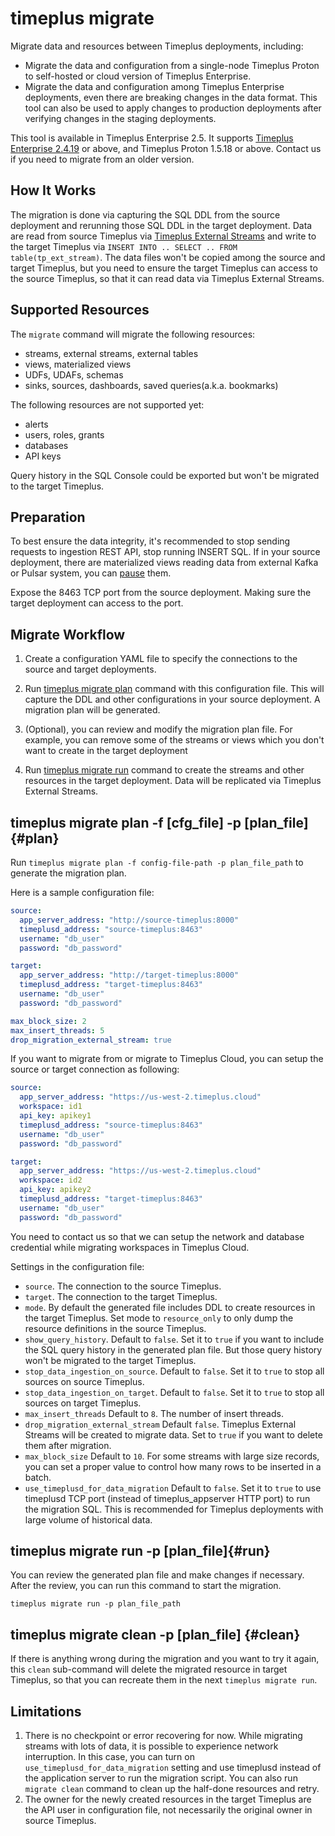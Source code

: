 # timeplus migrate

Migrate data and resources between Timeplus deployments, including:
* Migrate the data and configuration from a single-node Timeplus Proton to self-hosted or cloud version of Timeplus Enterprise.
* Migrate the data and configuration among Timeplus Enterprise deployments, even there are breaking changes in the data format. This tool can also be used to apply changes to production deployments after verifying changes in the staging deployments.

This tool is available in Timeplus Enterprise 2.5. It supports [Timeplus Enterprise 2.4.19](/enterprise-v2.4#2419) or above, and Timeplus Proton 1.5.18 or above. Contact us if you need to migrate from an older version.

## How It Works

The migration is done via capturing the SQL DDL from the source deployment and rerunning those SQL DDL in the target deployment. Data are read from source Timeplus via [Timeplus External Streams](/timeplus-external-stream) and write to the target Timeplus via `INSERT INTO .. SELECT .. FROM table(tp_ext_stream)`. The data files won't be copied among the source and target Timeplus, but you need to ensure the target Timeplus can access to the source Timeplus, so that it can read data via Timeplus External Streams.


## Supported Resources

The `migrate` command will migrate the following resources:

- streams, external streams, external tables
- views, materialized views
- UDFs, UDAFs, schemas
- sinks, sources, dashboards, saved queries(a.k.a. bookmarks)

The following resources are not supported yet:

- alerts
- users, roles, grants
- databases
- API keys

Query history in the SQL Console could be exported but won't be migrated to the target Timeplus.

## Preparation

To best ensure the data integrity, it's recommended to stop sending requests to ingestion REST API, stop running INSERT SQL. If in your source deployment, there are materialized views reading data from external Kafka or Pulsar system, you can [pause](/sql-system-pause) them.

Expose the 8463 TCP port from the source deployment. Making sure the target deployment can access to the port.

## Migrate Workflow

1. Create a configuration YAML file to specify the connections to the source and target deployments.

2. Run [timeplus migrate plan](#plan) command with this configuration file. This will capture the DDL and other configurations in your source deployment. A migration plan will be generated.

3. (Optional), you can review and modify the migration plan file. For example, you can remove some of the streams or views which you don't want to create in the target deployment

4. Run [timeplus migrate run](#run) command to create the streams and other resources in the target deployment. Data will be replicated via Timeplus External Streams.

## timeplus migrate plan -f [cfg_file] -p [plan_file]{#plan}

Run `timeplus migrate plan -f config-file-path -p plan_file_path` to generate the migration plan.

Here is a sample configuration file:

```yaml
source:
  app_server_address: "http://source-timeplus:8000"
  timeplusd_address: "source-timeplus:8463"
  username: "db_user"
  password: "db_password"

target:
  app_server_address: "http://target-timeplus:8000"
  timeplusd_address: "target-timeplus:8463"
  username: "db_user"
  password: "db_password"

max_block_size: 2
max_insert_threads: 5
drop_migration_external_stream: true
```

If you want to migrate from or migrate to Timeplus Cloud, you can setup the source or target connection as following:
```yaml
source:
  app_server_address: "https://us-west-2.timeplus.cloud"
  workspace: id1
  api_key: apikey1
  timeplusd_address: "source-timeplus:8463"
  username: "db_user"
  password: "db_password"

target:
  app_server_address: "https://us-west-2.timeplus.cloud"
  workspace: id2
  api_key: apikey2
  timeplusd_address: "target-timeplus:8463"
  username: "db_user"
  password: "db_password"
```
You need to contact us so that we can setup the network and database credential while migrating workspaces in Timeplus Cloud.

Settings in the configuration file:

- `source`. The connection to the source Timeplus.
- `target`. The connection to the target Timeplus.
- `mode`. By default the generated file includes DDL to create resources in the target Timeplus. Set mode to `resource_only` to only dump the resource definitions in the source Timeplus.
- `show_query_history`. Default to `false`. Set it to `true` if you want to include the SQL query history in the generated plan file. But those query history won't be migrated to the target Timeplus.
- `stop_data_ingestion_on_source`. Default to `false`. Set it to `true` to stop all sources on source Timeplus.
- `stop_data_ingestion_on_target`. Default to `false`. Set it to `true` to stop all sources on target Timeplus.
- `max_insert_threads` Default to `8`. The number of insert threads.
- `drop_migration_external_stream` Default `false`. Timeplus External Streams will be created to migrate data. Set to `true` if you want to delete them after migration.
- `max_block_size` Default to `10`. For some streams with large size records, you can set a proper value to control how many rows to be inserted in a batch.
- `use_timeplusd_for_data_migration` Default to `false`. Set it to `true` to use timeplusd TCP port (instead of timeplus_appserver HTTP port) to run the migration SQL. This is recommended for Timeplus deployments with large volume of historical data.

## timeplus migrate run -p [plan_file]{#run}

You can review the generated plan file and make changes if necessary. After the review, you can run this command to start the migration.

```
timeplus migrate run -p plan_file_path
```

## timeplus migrate clean -p [plan_file] {#clean}

If there is anything wrong during the migration and you want to try it again, this `clean` sub-command will delete the migrated resource in target Timeplus, so that you can recreate them in the next `timeplus migrate run`.

## Limitations

1. There is no checkpoint or error recovering for now. While migrating streams with lots of data, it is possible to experience network interruption. In this case, you can turn on `use_timeplusd_for_data_migration` setting and use timeplusd instead of the application server to run the migration script. You can also run `migrate clean` command to clean up the half-done resources and retry.
2. The owner for the newly created resources in the target Timeplus are the API user in configuration file, not necessarily the original owner in source Timeplus.
